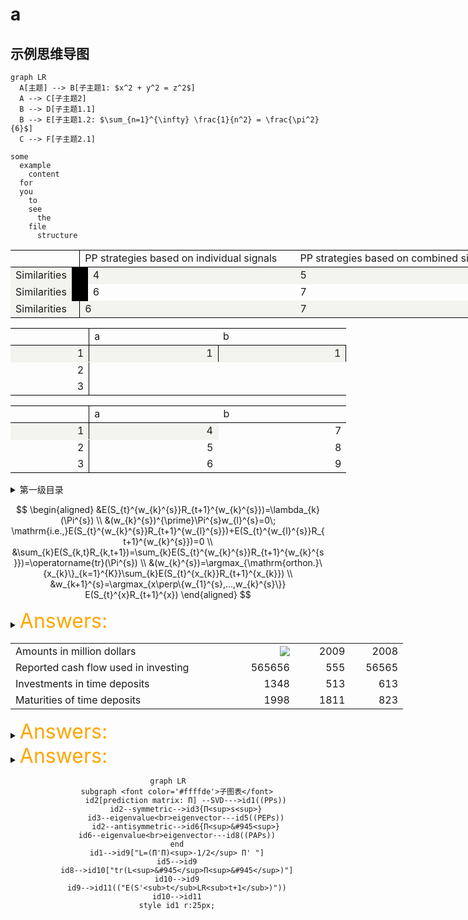 # a

## 示例思维导图

```mindmap
graph LR
  A[主题] --> B[子主题1: $x^2 + y^2 = z^2$]
  A --> C[子主题2]
  B --> D[子主题1.1]
  B --> E[子主题1.2: $\sum_{n=1}^{\infty} \frac{1}{n^2} = \frac{\pi^2}{6}$]
  C --> F[子主题2.1]
```

```mindmap
some
  example
    content
  for
  you
    to
    see
      the
    file
      structure
```


<table border="0" cellpadding="0" cellspacing="0" width="715" style="border-collapse:
 collapse;table-layout:fixed;width:600pt">
  <colgroup>
  <col width="72" style="width:50pt">
  <col width="306" style="mso-width-source:userset;mso-width-alt:9792;width:275pt">
  <col width="337" style="mso-width-source:userset;mso-width-alt:10784;width:275pt">
  </colgroup>
  <tbody>
    <tr height="19" style="height:14.25pt">
      <td height="19" width="72" style="height:14.25pt;width:54pt;border-top:.5pt solid windowtext;
      border-right:.5pt solid windowtext;border-bottom:.5pt solid windowtext;
      border-left:none"></td>
      <td width="306" style="width:230pt;border-top:.5pt solid windowtext;border-right:none;
      border-bottom:.5pt solid windowtext;border-left:none">PP strategies based on
      individual signals</td>
      <td width="337" style="width:253pt;border-top:.5pt solid windowtext;border-right:none;
      border-bottom:.5pt solid windowtext;border-left:none">PP strategies based on
      combined signals</td>
    </tr>
    <tr>
      <td style="border-top:none;
      border-right:20pt solid windowtext;border-bottom:#f3f3ef solid 1px;border-left:none;background:#F3F3EF;">Similarities</td>
      <td style="border-top:.5pt solid windowtext;border-right:none;border-bottom:#f3f3ef solid 1px;border-left:none;background:#F3F3EF;">4</td>
      <td style="border-top:.5pt solid windowtext;border-right:none;border-bottom:#f3f3ef solid 1px;border-left:none;background:#F3F3EF;">5</td>
    </tr>
    <tr>
      <td style="border-top:none;
      border-right:20pt solid windowtext;border-bottom:#f3f3ef solid 1px;border-left:none;background:#F3F3EF;">Similarities</td>
      <td style="border-top:none;border-right:none;
      border-bottom:#f3f3ef solid 1px;border-left:none">6</td>
      <td style="border-top:none;border-right:none;border-bottom:#f3f3ef solid 1px;
      border-left:none">7</td>
    </tr>
    <tr>
      <td style="border-top:none;
      border-right:.5pt solid windowtext;border-bottom:.5pt solid windowtext;border-left:none;background:#F3F3EF;">Similarities</td>
      <td style="border-top:none;border-right:none;
      border-bottom:.5pt solid windowtext;border-left:none;background:#F3F3EF;">6</td>
      <td style="border-top:none;border-right:none;border-bottom:.5pt solid windowtext;
      border-left:none;background:#F3F3EF;">7</td>
    </tr>
    <!--[if supportMisalignedColumns]-->
    <tr height="0" style="display:none">
      <td width="72" style="width:54pt"></td>
      <td width="306" style="width:230pt"></td>
      <td width="337" style="width:253pt"></td>
    </tr>
 <!--[endif]-->
</tbody></table>



<table border="0" cellpadding="0" cellspacing="0" width="537" style="border-collapse:
 collapse;table-layout:fixed;width:403pt">
 <colgroup><col width="120" style="mso-width-source:userset;mso-width-alt:3840;width:90pt">
 <col width="209" style="mso-width-source:userset;mso-width-alt:6688;width:157pt">
 <col width="208" style="mso-width-source:userset;mso-width-alt:6656;width:156pt">
 </colgroup><tbody><tr height="19" style="height:14.25pt">
  <td height="19" width="120" style="height:14.25pt;width:90pt;border-top:.5pt solid windowtext;
  border-right:.5pt solid windowtext;border-bottom:.5pt solid windowtext;
  border-left:none"></td>
  <td width="209" style="width:157pt;border-top:.5pt solid windowtext;border-right:
  none;border-bottom:.5pt solid windowtext;border-left:none">a</td>
  <td width="208" style="width:156pt;border-top:.5pt solid windowtext;border-right:
  none;border-bottom:.5pt solid windowtext;border-left:none">b</td>
 </tr>
 <tr height="19" style="height:14.25pt">
  <td height="19" align="right" style="height:14.25pt;border-top:none;border-right:
  .5pt solid windowtext;border-bottom:#f3f3ef solid 1px;border-left:none;background:#F3F3EF;">1</td>
  <td height="19" align="right" style="height:14.25pt;border-top:none;border-right:
  .5pt solid windowtext;border-bottom:#f3f3ef solid 1px;border-left:none;background:#F3F3EF;">1</td>
  <td height="19" align="right" style="height:14.25pt;border-top:none;border-right:
  .5pt solid windowtext;border-bottom:#f3f3ef solid 1px;border-left:none;background:#F3F3EF;">1</td>
 </tr>
 <tr height="19" style="height:14.25pt">
  <td height="19" align="right" style="height:14.25pt;border-top:none;border-right:
  .5pt solid windowtext;border-bottom:none;border-left:none">2</td>
  <td colspan="2" style="mso-ignore:colspan"></td>
 </tr>
 <tr height="19" style="height:14.25pt">
  <td height="19" align="right" style="height:14.25pt;border-top:none;border-right:
  .5pt solid windowtext;border-bottom:.5pt solid windowtext;border-left:none">3</td>
  <td style="border-top:none;border-right:none;border-bottom:.5pt solid windowtext;
  border-left:none"></td>
  <td style="border-top:none;border-right:none;border-bottom:.5pt solid windowtext;
  border-left:none"></td>
 </tr>
 <!--[if supportMisalignedColumns]-->
 <tr height="0" style="display:none">
  <td width="120" style="width:90pt"></td>
  <td width="209" style="width:157pt"></td>
  <td width="208" style="width:156pt"></td>
 </tr>
 <!--[endif]-->
</tbody></table>

<table border="0" cellpadding="1" cellspacing="0" width="537" style="border-collapse:
 collapse;table-layout:fixed;width:403pt">
 <colgroup><col width="120" style="mso-width-source:userset;mso-width-alt:3840;width:90pt">
 <col width="209" style="mso-width-source:userset;mso-width-alt:6688;width:157pt">
 <col width="208" style="mso-width-source:userset;mso-width-alt:6656;width:156pt">
 </colgroup><tbody><tr height="19" style="height:14.25pt">
  <td height="19" width="120" style="height:14.25pt;width:90pt;border-top:.5pt solid windowtext;
  border-right:.5pt solid windowtext;border-bottom:.5pt solid windowtext;
  border-left:none"></td>
  <td width="209" style="width:157pt;border-top:.5pt solid windowtext;border-right:
  none;border-bottom:.5pt solid windowtext;border-left:none">a</td>
  <td width="208" style="width:156pt;border-top:.5pt solid windowtext;border-right:
  none;border-bottom:.5pt solid windowtext;border-left:none">b</td>
 </tr>
 <tr height="19" style="height:14.25pt">
  <td height="19" align="right" style="height:14.25pt;border-top:none;border-bottom: .5pt solid #F3F3EF;border-right:#000000 solid 1px;border-left:none;background:#F3F3EF;">1</td>
  <td align="right" style="height:14.25pt;border-top:none;border-bottom: .5pt solid #F3F3EF;border-right:#f3f3ef solid 1px;border-left:none;background:#F3F3EF;">4</td>
  <td align="right">7</td>
 </tr>
 <tr height="19" style="height:14.25pt">
  <td height="19" align="right" style="height:14.25pt;border-top:none;border-right:
  .5pt solid windowtext;border-bottom:none;border-left:none">2</td>
  <td align="right">5</td>
  <td align="right">8</td>
 </tr>
 <tr height="19" style="height:14.25pt">
  <td height="19" align="right" style="height:14.25pt;border-top:none;border-right:
  .5pt solid windowtext;border-bottom:.5pt solid windowtext;border-left:none">3</td>
  <td align="right" style="border-top:none;border-right:none;border-bottom:.5pt solid windowtext;
  border-left:none">6</td>
  <td align="right" style="border-top:none;border-right:none;border-bottom:.5pt solid windowtext;
  border-left:none">9</td>
 </tr>
 <!--[if supportMisalignedColumns]-->
 <tr height="0" style="display:none">
  <td width="120" style="width:90pt"></td>
  <td width="209" style="width:157pt"></td>
  <td width="208" style="width:156pt"></td>
 </tr>
 <!--[endif]-->
</tbody></table>


<details>
    <summary >第一级目录</summary>
    <p>HTML5 details元素详解</p>
    <details>
        <summary>第二级目录</summary>
        <p>关于HTML5 Summary元素的介绍</p>
    </details>
</details>             

$$
\begin{aligned}
&E(S_{t}^{w_{k}^{s}}R_{t+1}^{w_{k}^{s}})=\lambda_{k}(\Pi^{s}) \\
&(w_{k}^{s})^{\prime}\Pi^{s}w_{l}^{s}=0\; \mathrm{i.e.,}E(S_{t}^{w_{k}^{s}}R_{t+1}^{w_{l}^{s}})+E(S_{t}^{w_{l}^{s}}R_{t+1}^{w_{k}^{s}})=0 \\
&\sum_{k}E(S_{k,t}R_{k,t+1})=\sum_{k}E(S_{t}^{w_{k}^{s}}R_{t+1}^{w_{k}^{s}})=\operatorname{tr}(\Pi^{s}) \\
&(w_{k}^{s})=\argmax_{\mathrm{orthon.}\{x_{k}\}_{k=1}^{K}}\sum_{k}E(S_{t}^{x_{k}}R_{t+1}^{x_{k}}) \\
&w_{k+1}^{s}=\argmax_{x\perp\{w_{1}^{s},...,w_{k}^{s}\}} E(S_{t}^{x}R_{t+1}^{x})
\end{aligned}
$$















<div STYLE="page-break-after: always;"></div>

<details>
<summary><font size = 6 font color=orange>Answers:</font></summary>


</details>

<table border="0" cellpadding="0" cellspacing="0" width="628" style="border-collapse:
 collapse;table-layout:fixed;width:471pt">
 <colgroup><col width="374" style="mso-width-source:userset;mso-width-alt:11968;width:281pt">
 <col width="103" style="mso-width-source:userset;mso-width-alt:3296;width:77pt">
 <col width="79" style="mso-width-source:userset;mso-width-alt:2528;width:59pt">
 <col width="72" style="width:54pt">
 </colgroup><tbody><tr height="19" style="height:14.25pt">
  <td height="19" width="374"
  a
   style="height:14.25pt;width:281pt">Amounts in million
  dollars</td>
  <td align="right" width="103" style="width:77pt"><img src="D:\ProgramData\papers\docs\实用工具\快捷键\figures\delete_code_block-3.png"></td>
  <td align="right" width="79" style="width:59pt">2009</td>
  <td align="right" width="72" style="width:54pt">2008</td>
 </tr>
 <tr height="19" style="height:14.25pt">
  <td height="19" style="height:14.25pt">Reported cash flow used in investing</td>
  <td align="right">565656</td>
  <td align="right">555</td>
  <td align="right">56565</td>
 </tr>
 </tr>
 <tr height="19" style="height:14.25pt">
  <td height="19" style="height:14.25pt">Investments in time deposits</td>
  <td align="right">1348</td>
  <td align="right">513</td>
  <td align="right">613</td>
 </tr>
 <tr height="19" style="height:14.25pt">
  <td height="19" style="height:14.25pt">Maturities of time deposits</td>
  <td align="right">1998</td>
  <td align="right">1811</td>
  <td align="right">823</td>
 </tr>
 <!--[if supportMisalignedColumns]-->
 <tr height="0" style="display:none">
  <td width="374" style="width:281pt"></td>
  <td width="103" style="width:77pt"></td>
  <td width="79" style="width:59pt"></td>
  <td width="72" style="width:54pt"></td>
 </tr>
 <!--[endif]-->
</tbody></table>

<details>
<summary><font size = 6 font color=orange>Answers:</font></summary>

<table border="0" cellpadding="0" cellspacing="0" width="603" style="border-collapse:
 collapse;table-layout:fixed;width:453pt">
 <colgroup><col width="230" style="mso-width-source:userset;mso-width-alt:7360;width:173pt">
 <col width="89" style="mso-width-source:userset;mso-width-alt:2848;width:67pt">
 <col width="212" style="mso-width-source:userset;mso-width-alt:6784;width:159pt">
 <col width="72" style="width:54pt">
 </colgroup><tbody><tr height="19" style="height:14.25pt">
  <td colspan="4" height="19" class="xl68" width="603" style="height:14.25pt;
  width:453pt">Balance Sheet</td>
 </tr>
 <tr height="19" style="height:14.25pt">
  <td height="19" style="height:14.25pt">Assets</td>
  <td></td>
  <td>Liabilities and Equity</td>
  <td></td>
 </tr>
 <tr height="19" style="height:14.25pt">
  <td height="19" style="height:14.25pt">Operating cash</td>
  <td class="xl65" style="background:yellow;mso-pattern:black none">$23 </td>
  <td>Accounts payable</td>
  <td class="xl65" style="background:white;mso-pattern:black none">$1,245 </td>
 </tr>
 <tr height="19" style="height:14.25pt">
  <td height="19" style="height:14.25pt">Cash equivalents</td>
  <td class="xl67" style="background:yellow;mso-pattern:black none">435</td>
  <td>Accrued expenses</td>
  <td class="xl66" style="background:white;mso-pattern:black none">1,549</td>
 </tr>
 <tr height="19" style="height:14.25pt">
  <td height="19" style="height:14.25pt">Accounts receivable</td>
  <td class="xl66" style="background:yellow;mso-pattern:black none">1,827</td>
  <td>Deferred tax liability</td>
  <td class="xl67" style="background:white;mso-pattern:black none">712</td>
 </tr>
 <tr height="19" style="height:14.25pt">
  <td height="19" style="height:14.25pt">Inventory</td>
  <td class="xl66" style="background:yellow;mso-pattern:black none">2,876</td>
  <td>Long-term debt</td>
  <td class="xl66" style="background:white;mso-pattern:black none">3,678</td>
 </tr>
 <tr height="19" style="height:14.25pt">
  <td height="19" style="height:14.25pt">Property, plant, and equipment</td>
  <td class="xl66" style="background:yellow;mso-pattern:black none">3,567</td>
  <td>Preferred stock</td>
  <td class="xl67" style="background:white;mso-pattern:black none">432</td>
 </tr>
 <tr height="19" style="height:14.25pt">
  <td height="19" style="height:14.25pt"></td>
  <td class="xl67" style="background:yellow;mso-pattern:black none">1</td>
  <td>Common equity</td>
  <td class="xl67" style="background:white;mso-pattern:black none">1, 112</td>
 </tr>
 <tr height="19" style="height:14.25pt">
  <td height="19" style="height:14.25pt">Total assets</td>
  <td class="xl65" style="background:yellow;mso-pattern:black none">$8,728 </td>
  <td>Liabilities and equity</td>
  <td class="xl65" style="background:white;mso-pattern:black none">$8,728 </td>
 </tr>
 <!--[if supportMisalignedColumns]-->
 <tr height="0" style="display:none">
  <td width="230" style="width:173pt"></td>
  <td width="89" style="width:67pt"></td>
  <td width="212" style="width:159pt"></td>
  <td width="72" style="width:54pt"></td>
 </tr>
 <!--[endif]-->
</tbody></table>
</details>

<details>
<summary><font size = 6 font color=orange>Answers:</font></summary>

<table border="0" cellpadding="0" cellspacing="0" width="603" style="border-collapse:
 collapse;table-layout:fixed;width:453pt">
 <colgroup><col width="230" style="mso-width-source:userset;mso-width-alt:7360;width:173pt">
 <col width="89" style="mso-width-source:userset;mso-width-alt:2848;width:67pt">
 <col width="212" style="mso-width-source:userset;mso-width-alt:6784;width:159pt">
 <col width="72" style="width:54pt">
 </colgroup><tbody><tr height="19" style="height:14.25pt">
  <td colspan="4" height="19" class="xl68" width="603" style="height:14.25pt;
  width:453pt">Balance Sheet</td>
 </tr>
 <tr height="19" style="height:14.25pt">
  <td height="19" style="height:14.25pt">Assets</td>
  <td></td>
  <td style="background:#F3F3EF;mso-pattern:black none">Liabilities and Equity</td>
  <td></td>
 </tr>
 <tr height="19" style="height:14.25pt">
  <td height="19" style="height:14.25pt">Operating cash</td>
  <td class="xl65" style="background:yellow;mso-pattern:black none">$23 </td>
  <td style="background:#F3F3EF;mso-pattern:black none">Accounts payable</td>
  <td class="xl65" style="background:white;mso-pattern:black none">$1,245 </td>
 </tr>
 <tr height="19" style="height:14.25pt">
  <td height="19" style="height:14.25pt">Cash equivalents</td>
  <td class="xl67" style="background:yellow;mso-pattern:black none">435</td>
  <td style="background:#F3F3EF;mso-pattern:black none">Accrued expenses</td>
  <td class="xl66" style="background:white;mso-pattern:black none">1,549</td>
 </tr>
 <tr height="19" style="height:14.25pt">
  <td height="19" style="height:14.25pt">Accounts receivable</td>
  <td class="xl66" style="background:yellow;mso-pattern:black none">1,827</td>
  <td style="background:#F3F3EF;mso-pattern:black none">Deferred tax liability</td>
  <td class="xl67" style="background:white;mso-pattern:black none">712</td>
 </tr>
 <tr height="19" style="height:14.25pt">
  <td height="19" style="height:14.25pt">Inventory</td>
  <td class="xl66" style="background:yellow;mso-pattern:black none">2,876</td>
  <td style="background:#F3F3EF;mso-pattern:black none">Long-term debt</td>
  <td class="xl66" style="background:white;mso-pattern:black none">3,678</td>
 </tr>
 <tr height="19" style="height:14.25pt">
  <td height="19" style="height:14.25pt">Property, plant, and equipment</td>
  <td class="xl66" style="background:yellow;mso-pattern:black none">3,567</td>
  <td style="background:#F3F3EF;mso-pattern:black none">Preferred stock</td>
  <td class="xl67" style="background:white;mso-pattern:black none">432</td>
 </tr>
 <tr height="19" style="height:14.25pt">
  <td height="19" style="height:14.25pt"></td>
  <td class="xl67" style="background:yellow;mso-pattern:black none">1</td>
  <td style="background:#F3F3EF;mso-pattern:black none">Common equity</td>
  <td class="xl67">1, 112</td>
 </tr>
 <tr height="19" style="height:14.25pt">
  <td height="19" style="height:14.25pt">Total assets</td>
  <td class="xl65" style="background:yellow;mso-pattern:black none">$8,728 </td>
  <td style="background:#F3F3EF;mso-pattern:black none">Liabilities and equity</td>
  <td class="xl65" style="background:white;mso-pattern:black none">$8,728 </td>
 </tr>
 <!--[if supportMisalignedColumns]-->
 <tr height="0" style="display:none">
  <td width="230" style="width:173pt"></td>
  <td width="89" style="width:67pt"></td>
  <td width="212" style="width:159pt"></td>
  <td width="72" style="width:54pt"></td>
 </tr>
 <!--[endif]-->
</tbody></table>
</details>

<div align ='center'>

```mermaid
graph LR
    subgraph <font color='#ffffde'>子图表</font>
        id2[prediction matrix: Π] --SVD--->id1((PPs))
        id2--symmetric-->id3{Π<sup>s<sup>}
        id3--eigenvalue<br>eigenvector---id5((PEPs))
        id2--antisymmetric-->id6{Π<sup>&#945<sup>}
        id6--eigenvalue<br>eigenvector---id8((PAPs))    
    end
    id1-->id9["L=(Π'Π)<sup>-1/2</sup> Π' "]
    id5-->id9
    id8-->id10["tr(L<sup>&#945</sup>Π<sup>&#945</sup>)"]
    id10-->id9
    id9-->id11(("E(S'<sub>t</sub>LR<sub>t+1</sub>)"))
    id10-->id11
    style id1 r:25px;
```
</div>